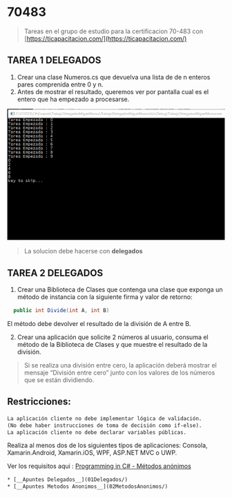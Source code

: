 # 70483

> Tareas en el grupo de estudio para la certificacion 70-483 con [https://ticapacitacion.com/](https://ticapacitacion.com/)

## TAREA 1 DELEGADOS

1. Crear una clase Numeros.cs que devuelva una lista de de n enteros pares comprenida entre 0 y n.
2. Antes de mostrar el resultado, queremos ver por pantalla cual es el entero que ha empezado a procesarse.

![Alt Screenshot](img/ResutadoEsperadoTarea1.PNG?raw=true "F11")

> La solucion debe hacerse con __delegados__

## TAREA 2 DELEGADOS

1. Crear una Biblioteca de Clases que contenga una clase que exponga un método de instancia con la siguiente firma y valor de retorno:

```csharp
  public int Divide(int A, int B)
```

El método debe devolver el resultado de la división de A entre B.

2. Crear una aplicación que solicite 2 números al usuario, consuma el método de la Biblioteca de Clases y que muestre el resultado de la división.

> Si se realiza una división entre cero, la aplicación deberá mostrar el mensaje “División entre cero” junto con los valores de los números que se están dividiendo.

Restricciones:
--------------
    La aplicación cliente no debe implementar lógica de validación. 
    (No debe haber instrucciones de toma de decisión como if-else).
    La aplicación cliente no debe declarar variables públicas.

Realiza al menos dos de los siguientes tipos de aplicaciones: Consola, Xamarin.Android, Xamarin.iOS, WPF, ASP.NET MVC o UWP.

Ver los requisitos aqui : [Programming in C# - Métodos anónimos](https://youtu.be/APaqIomFy_A?t=59m5s)

    * [__Apuntes Delegados__](01Delegados/)
    * [__Apuntes Metodos Anonimos__](02MetodosAnonimos/)
